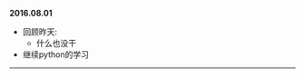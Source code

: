**2016.08.01**

* 回顾昨天:   
	* 什么也没干   
* 继续python的学习   

-------------------------------------------------------------------------------
